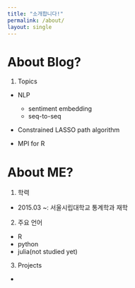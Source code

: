 ```yaml
---
title: "소개합니다!"
permalink: /about/
layout: single
---
```


# About Blog?
1. Topics
  - NLP
    + sentiment embedding
    + seq-to-seq
    
  - Constrained LASSO path algorithm
  
  - MPI for R

# About ME?
1. 학력
  - 2015.03 ~: 서울시립대학교 통계학과 재학

2. 주요 언어
  - R
  - python
  - julia(not studied yet)

3. Projects
  - 
